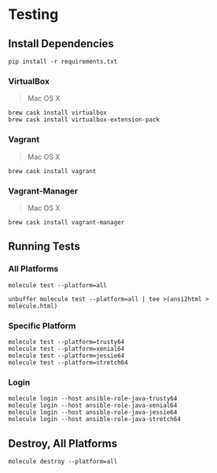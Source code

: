 
# Testing

## Install Dependencies

~~~
pip install -r requirements.txt
~~~

### VirtualBox

> Mac OS X

~~~
brew cask install virtualbox
brew cask install virtualbox-extension-pack
~~~

### Vagrant

> Mac OS X

~~~
brew cask install vagrant
~~~

### Vagrant-Manager

> Mac OS X

~~~
brew cask install vagrant-manager
~~~

## Running Tests

### All Platforms

~~~
molecule test --platform=all
~~~

~~~
unbuffer molecule test --platform=all | tee >(ansi2html > molecule.html)
~~~

### Specific Platform

~~~
molecule test --platform=trusty64
molecule test --platform=xenial64
molecule test --platform=jessie64
molecule test --platform=stretch64
~~~

### Login

~~~
molecule login --host ansible-role-java-trusty64
molecule login --host ansible-role-java-xenial64
molecule login --host ansible-role-java-jessie64
molecule login --host ansible-role-java-stretch64
~~~

## Destroy, All Platforms

~~~
molecule destroy --platform=all
~~~
